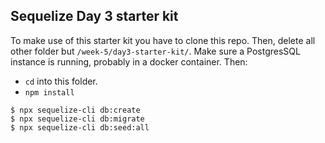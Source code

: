 ## Sequelize Day 3 starter kit

To make use of this starter kit you have to clone this repo. Then, delete all other folder but `/week-5/day3-starter-kit/`. Make sure a PostgresSQL instance is running, probably in a docker container. Then:

- `cd` into this folder.
- `npm install`

```
$ npx sequelize-cli db:create
$ npx sequelize-cli db:migrate
$ npx sequelize-cli db:seed:all
```
